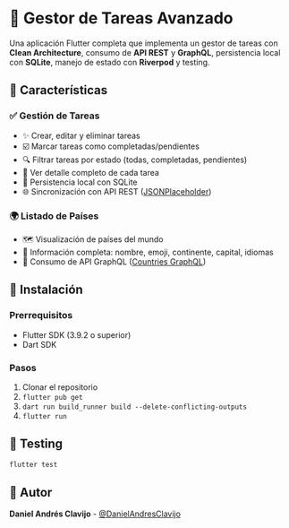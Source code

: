 # 📱 Gestor de Tareas Avanzado

Una aplicación Flutter completa que implementa un gestor de tareas con **Clean Architecture**, consumo de **API REST** y **GraphQL**, persistencia local con **SQLite**, manejo de estado con **Riverpod** y testing.

## 🎯 Características

### ✅ Gestión de Tareas

- ✨ Crear, editar y eliminar tareas
- ☑️ Marcar tareas como completadas/pendientes
- 🔍 Filtrar tareas por estado (todas, completadas, pendientes)
- 📱 Ver detalle completo de cada tarea
- 💾 Persistencia local con SQLite
- 🌐 Sincronización con API REST ([JSONPlaceholder](https://jsonplaceholder.typicode.com/todos))

### 🌍 Listado de Países

- 🗺️ Visualización de países del mundo
- 🏴 Información completa: nombre, emoji, continente, capital, idiomas
- 🔄 Consumo de API GraphQL ([Countries GraphQL](https://countries.trevorblades.com/))

## 🚀 Instalación

### Prerrequisitos

- Flutter SDK (3.9.2 o superior)
- Dart SDK

### Pasos

1. Clonar el repositorio
2. `flutter pub get`
3. `dart run build_runner build --delete-conflicting-outputs`
4. `flutter run`

## 🧪 Testing

```bash
flutter test
```

## 👤 Autor

**Daniel Andrés Clavijo** - [@DanielAndresClavijo](https://github.com/DanielAndresClavijo)
